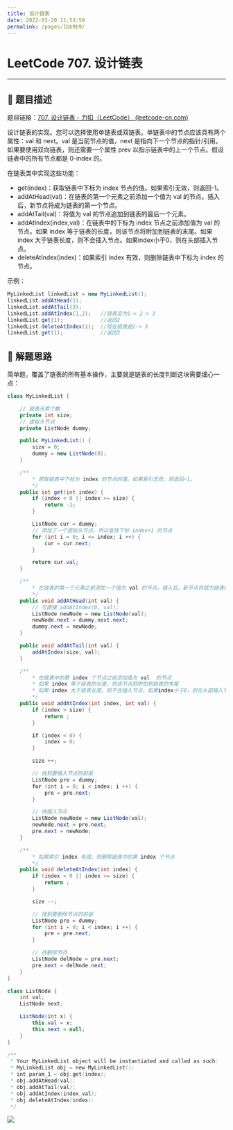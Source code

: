 ```yaml
---
title: 设计链表
date: 2022-03-20 11:53:59
permalink: /pages/1bb9b9/
---
```

# LeetCode 707. 设计链表

---

## 📃 题目描述

题目链接：[707. 设计链表 - 力扣（LeetCode） (leetcode-cn.com)](https://leetcode-cn.com/problems/design-linked-list/)

设计链表的实现。您可以选择使用单链表或双链表。单链表中的节点应该具有两个属性：val 和 next。val 是当前节点的值，next 是指向下一个节点的指针/引用。如果要使用双向链表，则还需要一个属性 prev 以指示链表中的上一个节点。假设链表中的所有节点都是 0-index 的。

在链表类中实现这些功能：

- get(index)：获取链表中下标为 index 节点的值。如果索引无效，则返回-1。
- addAtHead(val)：在链表的第一个元素之前添加一个值为 val 的节点。插入后，新节点将成为链表的第一个节点。
- addAtTail(val)：将值为 val 的节点追加到链表的最后一个元素。
- addAtIndex(index,val)：在链表中的下标为 index 节点之前添加值为 val  的节点。如果 index 等于链表的长度，则该节点将附加到链表的末尾。如果 index 大于链表长度，则不会插入节点。如果index小于0，则在头部插入节点。
- deleteAtIndex(index)：如果索引 index 有效，则删除链表中下标为 index 的节点。

示例：

```java
MyLinkedList linkedList = new MyLinkedList();
linkedList.addAtHead(1);
linkedList.addAtTail(3);
linkedList.addAtIndex(1,2);   //链表变为1-> 2-> 3
linkedList.get(1);            //返回2
linkedList.deleteAtIndex(1);  //现在链表是1-> 3
linkedList.get(1);            //返回3
```

## 🔔 解题思路

简单题，覆盖了链表的所有基本操作，主要就是链表的长度判断这块需要细心一点：

```java
class MyLinkedList {

    // 链表元素个数
    private int size;
    // 虚拟头节点
    private ListNode dummy;

    public MyLinkedList() {
        size = 0;
        dummy = new ListNode(0);
    }

    /**
        * 获取链表中下标为 index 的节点的值。如果索引无效，则返回-1。
        */
    public int get(int index) {
        if (index < 0 || index >= size) {
            return -1;
        }

        ListNode cur = dummy;
        // 添加了一个虚拟头节点，所以查找下标 index+1 的节点
        for (int i = 0; i <= index; i ++) {
            cur = cur.next;
        }

        return cur.val;
    }

    /**
        * 在链表的第一个元素之前添加一个值为 val 的节点。插入后，新节点将成为链表的第一个节点。
        */
    public void addAtHead(int val) {
        // 可直接 addAtIndex(0, val);
        ListNode newNode = new ListNode(val);
        newNode.next = dummy.next.next;
        dummy.next = newNode;
    }

    public void addAtTail(int val) {
        addAtIndex(size, val);
    }

    /**
        * 在链表中的第 index 个节点之前添加值为 val  的节点
        * 如果 index 等于链表的长度，则该节点将附加到链表的末尾
        * 如果 index 大于链表长度，则不会插入节点。如果index小于0，则在头部插入节点
        */
    public void addAtIndex(int index, int val) {
        if (index > size) {
            return ;
        }

        if (index < 0) {
            index = 0;
        }

        size ++;

        // 找到要插入节点的前驱
        ListNode pre = dummy;
        for (int i = 0; i < index; i ++) {
            pre = pre.next;
        }

        // 待插入节点
        ListNode newNode = new ListNode(val);
        newNode.next = pre.next;
        pre.next = newNode;
    }

    /**
        * 如果索引 index 有效，则删除链表中的第 index 个节点
        */
    public void deleteAtIndex(int index) {
        if (index < 0 || index >= size) {
            return ;
        }

        size --;

        // 找到要删除节点的前驱
        ListNode pre = dummy;
        for (int i = 0; i < index; i ++) {
            pre = pre.next;
        }

        // 待删除节点
        ListNode delNode = pre.next;
        pre.next = delNode.next;
    }
}

class ListNode {
    int val;
    ListNode next;

    ListNode(int x) {
        this.val = x;
        this.next = null;
    }
}

/**
 * Your MyLinkedList object will be instantiated and called as such:
 * MyLinkedList obj = new MyLinkedList();
 * int param_1 = obj.get(index);
 * obj.addAtHead(val);
 * obj.addAtTail(val);
 * obj.addAtIndex(index,val);
 * obj.deleteAtIndex(index);
 */
```

![](https://gitee.com/veal98/images/raw/master/img/20211013163703.png)
